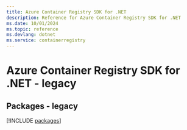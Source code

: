 ```yaml
---
title: Azure Container Registry SDK for .NET
description: Reference for Azure Container Registry SDK for .NET
ms.date: 10/01/2024
ms.topic: reference
ms.devlang: dotnet
ms.service: containerregistry
---
```

# Azure Container Registry SDK for .NET - legacy
## Packages - legacy
[!INCLUDE [packages](container-registry-index.md)]